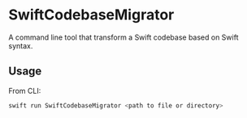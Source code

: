 
# SwiftCodebaseMigrator

A command line tool that transform a Swift codebase based on Swift syntax.

## Usage

From CLI:
```bash
swift run SwiftCodebaseMigrator <path to file or directory>
```
